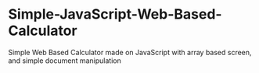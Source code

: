# Simple-JavaScript-Web-Based-Calculator
Simple Web Based Calculator made on JavaScript with array based screen, and simple document manipulation

